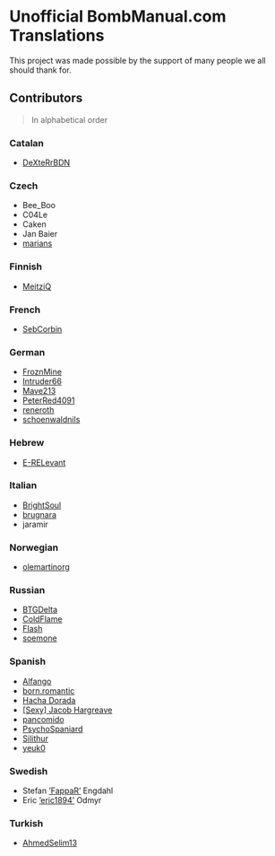 Unofficial BombManual.com Translations
==============================

This project was made possible by the support of many people we all should thank for.

## Contributors
> In alphabetical order

### Catalan
  * [DeXteRrBDN](https://steamcommunity.com/id/dexterrbdn)

### Czech
  * Bee_Boo
  * C04Le
  * Caken
  * Jan Baier
  * [marians](https://github.com/mariansam)

### Finnish
  * [MeitziQ](https://github.com/MeitziQ)

### French
  * [SebCorbin](https://github.com/SebCorbin)

### German
  * [FroznMine](https://github.com/FroznMine)
  * [Intruder66](https://github.com/Intruder66)
  * [Mave213](https://github.com/Mave213)
  * [PeterRed4091](https://github.com/PeterRed4091)
  * [reneroth](https://github.com/reneroth)
  * [schoenwaldnils](https://github.com/schoenwaldnils)

### Hebrew
  * [E-RELevant](https://github.com/E-RELevant)

### Italian
  * [BrightSoul](https://github.com/BrightSoul)
  * [brugnara](https://www.brugnara.me)
  * jaramir

### Norwegian
  * [olemartinorg](https://github.com/olemartinorg)

### Russian
  * [BTGDelta](http://steamcommunity.com/id/btgdelta/)
  * [ColdFlame](http://steamcommunity.com/id/flamecold/)
  * [Flash](http://steamcommunity.com/id/Flash2243/)
  * [soemone](http://steamcommunity.com/id/Weather_Wizard/)

### Spanish
  * [Alfango](https://steamcommunity.com/id/alfango)
  * [born.romantic](https://steamcommunity.com/profiles/76561198295605847)
  * [Hacha Dorada](https://steamcommunity.com/id/lea_hd)
  * [[Sexy] Jacob Hargreave](https://steamcommunity.com/id/ajuanjojjj)
  * [pancomido](https://steamcommunity.com/profiles/76561198098758727)
  * [PsychoSpaniard](https://steamcommunity.com/profiles/76561198017007556)
  * [Silithur](https://steamcommunity.com/id/Silicosa)
  * [yeuk0](https://steamcommunity.com/id/yeuk0)

### Swedish
  * Stefan [’FappaR’](http://steamcommunity.com/id/FappaR) Engdahl
  * Eric [’eric1894’](http://steamcommunity.com/id/eric1894) Odmyr

### Turkish
  * [AhmedSelim13](https://github.com/AhmedSelim13)
